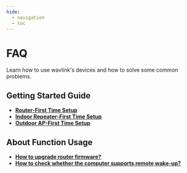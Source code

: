 ```yaml
---
hide:
  - navigation
  - toc
---
```

# FAQ
Learn how to use wavlink's devices and how to solve some common problems.

## Getting Started Guide
- __[Router-First Time Setup](/FAQ/first_time_setup/)__
- __[Indoor Repeater-First Time Setup]()__
- __[Outdoor AP-First Time Setup]()__

## About Function Usage
- __[How to upgrade router firmware?]()__
- __[How to check whether the computer supports remote wake-up?]()__


